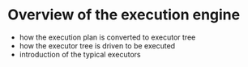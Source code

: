# Overview of the execution engine

* how the execution plan is converted to executor tree
* how the executor tree is driven to be executed
* introduction of the typical executors

